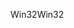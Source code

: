 <span data-ttu-id="90cc4-101">Win32</span><span class="sxs-lookup"><span data-stu-id="90cc4-101">Win32</span></span>